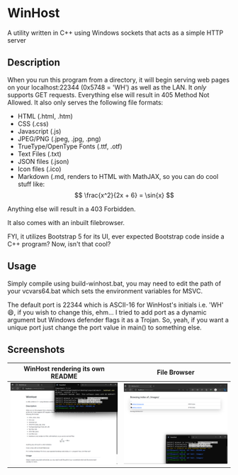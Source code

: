 # WinHost

A utility written in C++ using Windows sockets that acts as a simple HTTP server

## Description

When you run this program from a directory, it will begin serving web pages on your localhost:22344 (0x5748 = 'WH') as well as the LAN. It *only* supports GET requests. Everything else will result in 405 Method Not Allowed. It also only serves the following file formats:

- HTML (.html, .htm)
- CSS (.css)
- Javascript (.js)
- JPEG/PNG (.jpeg, .jpg, .png)
- TrueType/OpenType Fonts (.ttf, .otf)
- Text Files (.txt)
- JSON files (.json)
- Icon files (.ico)
- Markdown (.md, renders to HTML with MathJAX, so you can do cool stuff like: 
    $$ \frac{x^2}{2x + 6} = \sin{x} $$

Anything else will result in a 403 Forbidden.

It also comes with an inbuilt filebrowser.

FYI, it utilizes Bootstrap 5 for its UI, ever expected Bootstrap code inside a C++ program? Now, isn't that cool?

## Usage

Simply compile using build-winhost.bat, you may need to edit the path of your vcvars64.bat which sets the environment variables for MSVC.

The default port is 22344 which is ASCII-16 for WinHost's initials i.e. 'WH' 😄, if you wish to change this, ehm... I tried to add port as a dynamic argument but Windows defender flags it as a Trojan. So, yeah, if you want a unique port just change the port value in main() to something else. 

## Screenshots

<table>
<thead>
<th>WinHost rendering its own README</th>
<th>File Browser</th>
</thead>
<tr>
<td><img src="images/winhost-md.png"></td>
<td><img src="images/winhost-browse.png"></td>
</tr>
</table>